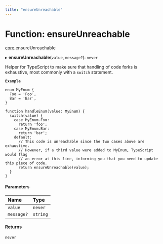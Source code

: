 ```yaml
---
title: "ensureUnreachable"
---
```

# Function: ensureUnreachable

[core](../modules/core.md).ensureUnreachable

▸ **ensureUnreachable**(`value`, `message?`): `never`

Helper for TypeScript to make sure that handling of code forks is exhaustive,
most commonly with a `switch` statement.

**`Example`**

```
enum MyEnum {
  Foo = 'Foo',
  Bar = 'Bar',
}

function handleEnum(value: MyEnum) {
  switch(value) {
    case MyEnum.Foo:
      return 'foo';
    case MyEnum.Bar:
      return 'bar';
    default:
      // This code is unreachable since the two cases above are exhaustive.
      // However, if a third value were added to MyEnum, TypeScript would flag
      // an error at this line, informing you that you need to update this piece of code.
      return ensureUnreachable(value);
  }
}
```

#### Parameters

| Name | Type |
| :------ | :------ |
| `value` | `never` |
| `message?` | `string` |

#### Returns

`never`

